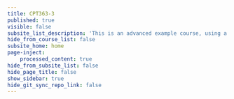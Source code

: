 ```yaml
---
title: CPT363-3
published: true
visible: false
subsite_list_description: 'This is an advanced example course, using a large number of page types and features.'
hide_from_course_list: false
subsite_home: home
page-inject:
    processed_content: true
hide_from_subsite_list: false
hide_page_title: false
show_sidebar: true
hide_git_sync_repo_link: false
---
```



